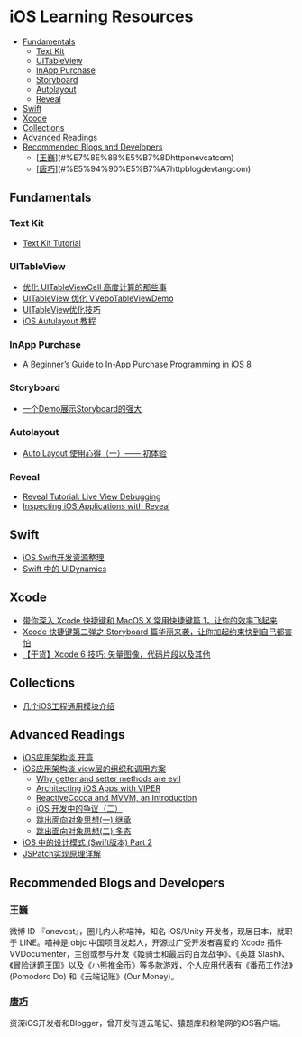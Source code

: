 # iOS Learning Resources

- [Fundamentals](#fundamentals)
	- [Text Kit](#text-kit)
	- [UITableView](#uitableview)
	- [InApp Purchase](#inapp-purchase)
	- [Storyboard](#storyboard)
	- [Autolayout](#autolayout)
	- [Reveal](#reveal)
- [Swift](#swift)
- [Xcode](#xcode)
- [Collections](#collections)
- [Advanced Readings](#advanced-readings)
- [Recommended Blogs and Developers](#recommended-blogs-and-developers)
	- [[王巍](http://onevcat.com/)](#%E7%8E%8B%E5%B7%8Dhttponevcatcom)
	- [[唐巧](http://blog.devtang.com/)](#%E5%94%90%E5%B7%A7httpblogdevtangcom)

## Fundamentals

### Text Kit

- [Text Kit Tutorial](http://www.raywenderlich.com/50151/text-kit-tutorial)

### UITableView

- [优化 UITableViewCell 高度计算的那些事](http://blog.sunnyxx.com/2015/05/17/cell-height-calculation/)
- [UITableView 优化 VVeboTableViewDemo](https://github.com/johnil/VVeboTableViewDemo)
- [UITableView优化技巧](http://longxdragon.github.io/2015/05/26/UITableView%E4%BC%98%E5%8C%96%E6%8A%80%E5%B7%A7/)
- [iOS Autulayout 教程](http://www.jianshu.com/users/96a14318a4de/latest_articles)

### InApp Purchase

- [A Beginner’s Guide to In-App Purchase Programming in iOS 8](http://www.appcoda.com/presentation-controllers-tutorial/)

### Storyboard

- [一个Demo展示Storyboard的强大](http://www.jianshu.com/p/fa0d833673be)

### Autolayout

- [Auto Layout 使用心得（一）—— 初体验](http://lvwenhan.com/ios/430.html)

### Reveal

- [Reveal Tutorial: Live View Debugging](http://www.raywenderlich.com/97174/reveal-tutorial-live-view-debugging)
- [Inspecting iOS Applications with Reveal](http://code.tutsplus.com/tutorials/inspecting-ios-applications-with-reveal--cms-20354)

## Swift

- [iOS Swift开发资源整理](http://blog.csdn.net/colouful987/article/details/46125113)
- [Swift 中的 UIDynamics](http://www.cocoachina.com/swift/20150528/11948.html)

## Xcode

- [带你深入 Xcode 快捷键和 MacOS X 常用快捷键篇 1，让你的效率飞起来](http://www.jianshu.com/p/7a9f9468e1e1?utm_campaign=maleskine&utm_content=note&utm_medium=writer_share&utm_source=weibo)
- [Xcode 快捷键第二弹之 Storyboard 篇华丽来袭，让你加起约束快到自己都害怕](http://www.jianshu.com/p/b9d313c7dda0)
- [【干货】Xcode 6 技巧: 矢量图像，代码片段以及其他](http://www.cocoachina.com/ios/20150521/11886.html)

## Collections

- [几个iOS工程通用模块介绍](http://www.jianshu.com/p/35ae342c60f6)

## Advanced Readings

- [iOS应用架构谈 开篇](http://casatwy.com/iosying-yong-jia-gou-tan-kai-pian.html)
- [iOS应用架构谈 view层的组织和调用方案](http://casatwy.com/iosying-yong-jia-gou-tan-viewceng-de-zu-zhi-he-diao-yong-fang-an.html)
	- [Why getter and setter methods are evil](http://www.javaworld.com/article/2073723/core-java/why-getter-and-setter-methods-are-evil.html)
	- [Architecting iOS Apps with VIPER](http://www.objc.io/issue-13/viper.html)
	- [ReactiveCocoa and MVVM, an Introduction](http://www.sprynthesis.com/2014/12/06/reactivecocoa-mvvm-introduction/)
	- [iOS 开发中的争议（二）](http://blog.devtang.com/blog/2015/03/22/ios-dev-controversy-2/)
	- [跳出面向对象思想(一) 继承](http://casatwy.com/tiao-chu-mian-xiang-dui-xiang-si-xiang-yi-ji-cheng.html)
	- [跳出面向对象思想(二) 多态](http://casatwy.com/tiao-chu-mian-xiang-dui-xiang-si-xiang-er-duo-tai.html)
- [iOS 中的设计模式 (Swift版本) Part 2](http://blog.callmewhy.com/2015/03/01/introducing-ios-design-patterns-in-swift-part-2/?comefrom=http://blogread.cn/news/)
- [JSPatch实现原理详解](http://blog.cnbang.net/tech/2808/)

## Recommended Blogs and Developers

### [王巍](http://onevcat.com/)

微博 ID 『onevcat』，圈儿内人称喵神，知名 iOS/Unity 开发者，现居日本，就职于 LINE。喵神是 objc 中国项目发起人，开源过广受开发者喜爱的 Xcode 插件 VVDocumenter，主创或参与开发《姬骑士和最后的百龙战争》、《英雄 Slash》、《冒险谜题王国》以及《小熊推金币》等多款游戏，个人应用代表有《番茄工作法》(Pomodoro Do) 和《云端记账》(Our Money)。

### [唐巧](http://blog.devtang.com/)

资深iOS开发者和Blogger，曾开发有道云笔记、猿题库和粉笔网的iOS客户端。

